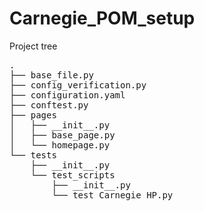 # Carnegie_POM_setup

Project tree 

<pre>
.
├── base_file.py
├── config_verification.py
├── configuration.yaml
├── conftest.py
├── pages
│   ├── __init__.py
│   ├── base_page.py
│   └── homepage.py
└── tests
    ├── __init__.py
    └── test_scripts
        ├── __init__.py
        └── test_Carnegie_HP.py
</pre>
